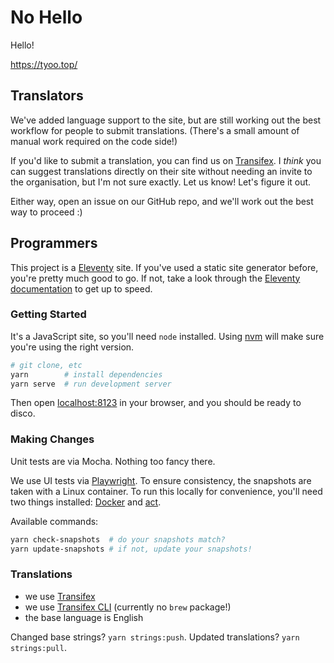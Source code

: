 # No Hello

Hello!

https://tyoo.top/

## Translators

We've added language support to the site, but are still working out the best workflow for people to submit translations. (There's a small amount of manual work required on the code side!)

If you'd like to submit a translation, you can find us on [Transifex](https://www.transifex.com/nohello/nohellodotnet/). I _think_ you can suggest translations directly on their site without needing an invite to the organisation, but I'm not sure exactly. Let us know! Let's figure it out.

Either way, open an issue on our GitHub repo, and we'll work out the best way to proceed :)

## Programmers

This project is a [Eleventy](https://www.11ty.dev/) site. If you've used a static site generator before, you're pretty much good to go. If not, take a look through the [Eleventy documentation](https://www.11ty.dev/docs/) to get up to speed.

### Getting Started

It's a JavaScript site, so you'll need `node` installed. Using [nvm](https://github.com/nvm-sh/nvm) will make sure you're using the right version.

```sh
# git clone, etc
yarn        # install dependencies
yarn serve  # run development server
```

Then open [localhost:8123](http://localhost:8123/) in your browser, and you should be ready to disco.

### Making Changes

Unit tests are via Mocha. Nothing too fancy there.

We use UI tests via [Playwright](https://playwright.dev/). To ensure consistency, the snapshots are taken with a Linux container. To run this locally for convenience, you'll need two things installed: [Docker](https://docs.docker.com/desktop/mac/install/) and [act](https://github.com/nektos/act).

Available commands:

```sh
yarn check-snapshots  # do your snapshots match?
yarn update-snapshots # if not, update your snapshots!
```

### Translations

- we use [Transifex](https://www.transifex.com/)
- we use [Transifex CLI](https://github.com/transifex/cli/releases) (currently no `brew` package!)
- the base language is English

Changed base strings? `yarn strings:push`. Updated translations? `yarn strings:pull`.
